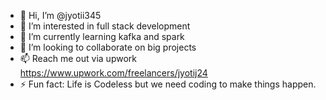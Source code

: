 - 👋 Hi, I’m @jyotii345
- 👀 I’m interested in full stack development
- 🌱 I’m currently learning kafka and spark
- 💞️ I’m looking to collaborate on big projects
- 📫 Reach me out via upwork https://www.upwork.com/freelancers/jyotij24
- ⚡ Fun fact: Life is Codeless but we need coding to make things happen.

<!---
jyotii345/jyotii345 is a ✨ special ✨ repository because its `README.md` (this file) appears on your GitHub profile.
You can click the Preview link to take a look at your changes.
--->
